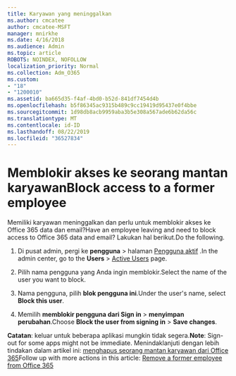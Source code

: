 ```yaml
---
title: Karyawan yang meninggalkan
ms.author: cmcatee
author: cmcatee-MSFT
manager: mnirkhe
ms.date: 4/16/2018
ms.audience: Admin
ms.topic: article
ROBOTS: NOINDEX, NOFOLLOW
localization_priority: Normal
ms.collection: Adm_O365
ms.custom:
- "18"
- "1200010"
ms.assetid: ba665d35-f4af-4bd0-b52d-841df7454d4b
ms.openlocfilehash: b5f86345ac9315b489c9cc19419d95437e0f4bbe
ms.sourcegitcommit: 1d98db8acb9959aba3b5e308a567ade6b62da56c
ms.translationtype: MT
ms.contentlocale: id-ID
ms.lasthandoff: 08/22/2019
ms.locfileid: "36527834"
---
```

# <a name="block-access-to-a-former-employee"></a><span data-ttu-id="1414b-102">Memblokir akses ke seorang mantan karyawan</span><span class="sxs-lookup"><span data-stu-id="1414b-102">Block access to a former employee</span></span>

<span data-ttu-id="1414b-103">Memiliki karyawan meninggalkan dan perlu untuk memblokir akses ke Office 365 data dan email?</span><span class="sxs-lookup"><span data-stu-id="1414b-103">Have an employee leaving and need to block access to Office 365 data and email?</span></span> <span data-ttu-id="1414b-104">Lakukan hal berikut.</span><span class="sxs-lookup"><span data-stu-id="1414b-104">Do the following.</span></span>
  
1. <span data-ttu-id="1414b-105">Di pusat admin, pergi ke **pengguna** \> halaman [Pengguna aktif](https://go.microsoft.com/fwlink/p/?linkid=834822) .</span><span class="sxs-lookup"><span data-stu-id="1414b-105">In the admin center, go to the **Users** \> [Active Users](https://go.microsoft.com/fwlink/p/?linkid=834822) page.</span></span>

2. <span data-ttu-id="1414b-106">Pilih nama pengguna yang Anda ingin memblokir.</span><span class="sxs-lookup"><span data-stu-id="1414b-106">Select the name of the user you want to block.</span></span>

3. <span data-ttu-id="1414b-107">Nama pengguna, pilih **blok pengguna ini**.</span><span class="sxs-lookup"><span data-stu-id="1414b-107">Under the user's name, select **Block this user**.</span></span>

4. <span data-ttu-id="1414b-108">Memilih **memblokir pengguna dari Sign in** \> **menyimpan perubahan**.</span><span class="sxs-lookup"><span data-stu-id="1414b-108">Choose **Block the user from signing in** \> **Save changes**.</span></span>

<span data-ttu-id="1414b-109">**Catatan**: keluar untuk beberapa aplikasi mungkin tidak segera.</span><span class="sxs-lookup"><span data-stu-id="1414b-109">**Note**: Sign-out for some apps might not be immediate.</span></span> <span data-ttu-id="1414b-110">Menindaklanjuti dengan lebih tindakan dalam artikel ini: [menghapus seorang mantan karyawan dari Office 365](https://docs.microsoft.com/office365/admin/add-users/remove-former-employee)</span><span class="sxs-lookup"><span data-stu-id="1414b-110">Follow up with more actions in this article: [Remove a former employee from Office 365](https://docs.microsoft.com/office365/admin/add-users/remove-former-employee)</span></span>